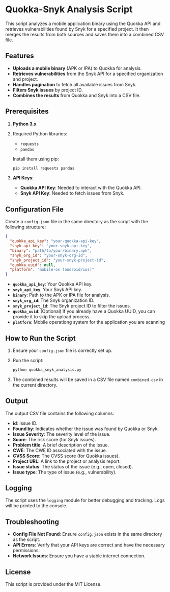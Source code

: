 
# Quokka-Snyk Analysis Script

This script analyzes a mobile application binary using the Quokka API and retrieves vulnerabilities found by Snyk for a specified project. It then merges the results from both sources and saves them into a combined CSV file.

## Features

- **Uploads a mobile binary** (APK or IPA) to Quokka for analysis.
- **Retrieves vulnerabilities** from the Snyk API for a specified organization and project.
- **Handles pagination** to fetch all available issues from Snyk.
- **Filters Snyk issues** by project ID.
- **Combines the results** from Quokka and Snyk into a CSV file.

## Prerequisites

1. **Python 3.x**
2. Required Python libraries:
    - `requests`
    - `pandas`

   Install them using pip:

   ```bash
   pip install requests pandas
   ```

3. **API Keys**:
    - **Quokka API Key**: Needed to interact with the Quokka API.
    - **Snyk API Key**: Needed to fetch issues from Snyk.

## Configuration File

Create a `config.json` file in the same directory as the script with the following structure:

```json
{
  "quokka_api_key": "your-quokka-api-key",
  "snyk_api_key": "your-snyk-api-key",
  "binary": "path/to/your/binary.apk",
  "snyk_org_id": "your-snyk-org-id",
  "snyk_project_id": "your-snyk-project-id",
  "quokka_uuid": null,
  "platform": "mobile-os (android/ios)"
}
```

- **`quokka_api_key`**: Your Quokka API key.
- **`snyk_api_key`**: Your Snyk API key.
- **`binary`**: Path to the APK or IPA file for analysis.
- **`snyk_org_id`**: The Snyk organization ID.
- **`snyk_project_id`**: The Snyk project ID to filter the issues.
- **`quokka_uuid`**: (Optional) If you already have a Quokka UUID, you can provide it to skip the upload process.
- **`platform`**: Mobile operationg system for the application you are scanning

## How to Run the Script

1. Ensure your `config.json` file is correctly set up.
2. Run the script:

   ```bash
   python quokka_snyk_analysis.py
   ```

3. The combined results will be saved in a CSV file named `combined.csv` in the current directory.

## Output

The output CSV file contains the following columns:

- **id**: Issue ID.
- **Found by**: Indicates whether the issue was found by Quokka or Snyk.
- **Issue Severity**: The severity level of the issue.
- **Score**: The risk score (for Snyk issues).
- **Problem title**: A brief description of the issue.
- **CWE**: The CWE ID associated with the issue.
- **CVSS Score**: The CVSS score (for Quokka issues).
- **Project URL**: A link to the project or analysis report.
- **Issue status**: The status of the issue (e.g., open, closed).
- **Issue type**: The type of issue (e.g., vulnerability).

## Logging

The script uses the `logging` module for better debugging and tracking. Logs will be printed to the console.

## Troubleshooting

- **Config File Not Found**: Ensure `config.json` exists in the same directory as the script.
- **API Errors**: Verify that your API keys are correct and have the necessary permissions.
- **Network Issues**: Ensure you have a stable internet connection.

## License

This script is provided under the MIT License.

